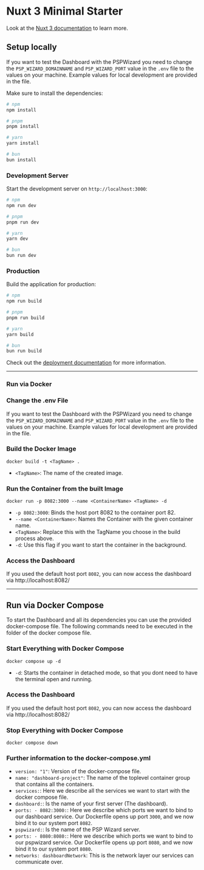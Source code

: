 # Nuxt 3 Minimal Starter

Look at the [Nuxt 3 documentation](https://nuxt.com/docs/getting-started/introduction) to learn more.

## Setup locally

If you want to test the Dashboard with the PSPWizard you need to change the ``PSP_WIZARD_DOMAINNAME``
and ``PSP_WIZARD_PORT`` value in the ``.env`` file to the values on your machine.
Example values for local development are provided in the file.

Make sure to install the dependencies:

```bash
# npm
npm install

# pnpm
pnpm install

# yarn
yarn install

# bun
bun install
```

### Development Server

Start the development server on `http://localhost:3000`:

```bash
# npm
npm run dev

# pnpm
pnpm run dev

# yarn
yarn dev

# bun
bun run dev
```

### Production

Build the application for production:

```bash
# npm
npm run build

# pnpm
pnpm run build

# yarn
yarn build

# bun
bun run build
```

Check out the [deployment documentation](https://nuxt.com/docs/getting-started/deployment) for more information.

___

### Run via Docker

### Change the .env File
If you want to test the Dashboard with the PSPWizard you need to change the ``PSP_WIZARD_DOMAINNAME``
and ``PSP_WIZARD_PORT`` value in the ``.env`` file to the values on your machine. 
Example values for local development are provided in the file.  

### Build the Docker Image

```
docker build -t <TagName> .
```
- `<TagName>`: The name of the created image.


### Run the Container from the built Image

```
docker run -p 8082:3000 --name <ContainerName> <TagName> -d
```
- `-p 8082:3000`: Binds the host port 8082 to the container port 82.
- `--name <ContainerName>`: Names the Container with the given container name.
- `<TagName>`: Replace this with the TagName you choose in the build process above.
- `-d`: Use this flag if you want to start the container in the background.

### Access the Dashboard

If you used the default host port `8082`, you can now access the dashboard via http://localhost:8082/

___
## Run via Docker Compose

To start the Dashboard and all its dependencies you can use the provided docker-compose file.
The following commands need to be executed in the folder of the docker compose file.

### Start Everything with Docker Compose

```
docker compose up -d
```
- `-d`: Starts the container in detached mode, so that you dont need to have the terminal open and running.

### Access the Dashboard

If you used the default host port `8082`, you can now access the dashboard via http://localhost:8082/


### Stop Everything with Docker Compose

```
docker compose down
```

### Further information to the docker-compose.yml
- `version: "1"`: Version of the docker-compose file.
- `name: "dashboard-project"`: The name of the toplevel container group that contains all the containers.
- `services:`: Here we describe all the services we want to start with the docker compose file.
- `dashboard:`: Is the name of your first server (The dashboard).
- `ports: - 8082:3000:`: Here we describe which ports we want to bind to our dashboard service. Our Dockerfile opens up port `3000`, and we now bind it to our system port `8082`.
- `pspwizard:`: Is the name of the PSP Wizard server.
- `ports: - 8080:8080:`: Here we describe which ports we want to bind to our pspwizard service. Our Dockerfile opens up port `8080`, and we now bind it to our system port `8080`.
- `networks: dashboardNetwork`: This is the network layer our services can communicate over.
